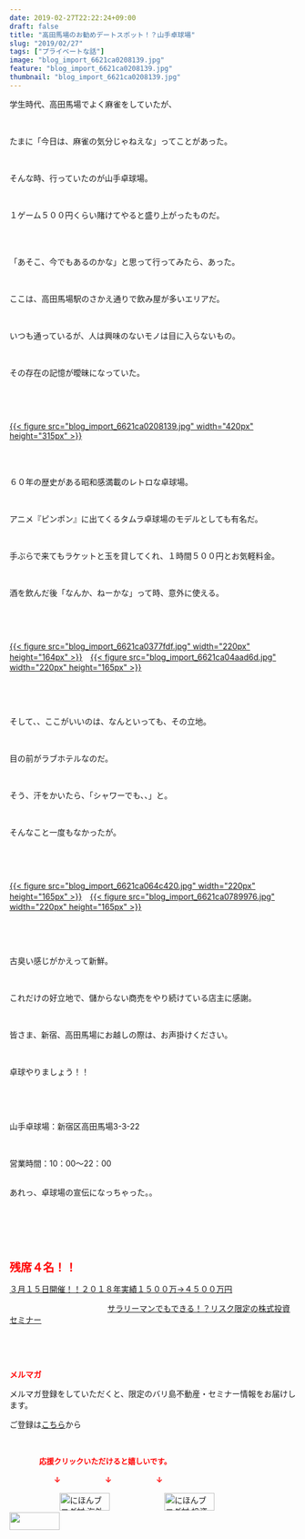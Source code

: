 ```yaml
---
date: 2019-02-27T22:22:24+09:00
draft: false
title: "高田馬場のお勧めデートスポット！？山手卓球場"
slug: "2019/02/27"
tags: ["プライベートな話"]
image: "blog_import_6621ca0208139.jpg"
feature: "blog_import_6621ca0208139.jpg"
thumbnail: "blog_import_6621ca0208139.jpg"
---
```

<p>学生時代、高田馬場でよく麻雀をしていたが、</p><p> </p><p>たまに「今日は、麻雀の気分じゃねえな」ってことがあった。</p><p> </p><p>そんな時、行っていたのが山手卓球場。</p><p> </p><p>１ゲーム５００円くらい賭けてやると盛り上がったものだ。</p><p> </p><p><br/>「あそこ、今でもあるのかな」と思って行ってみたら、あった。</p><p> </p><p>ここは、高田馬場駅のさかえ通りで飲み屋が多いエリアだ。</p><p> </p><p>いつも通っているが、人は興味のないモノは目に入らないもの。</p><p> </p><p>その存在の記憶が曖昧になっていた。</p><p> </p><p> </p><p><a href="blog_import_6621ca0208139.jpg">{{< figure src="blog_import_6621ca0208139.jpg" width="420px" height="315px" >}}</a></p><p> </p><p><br/>６０年の歴史がある昭和感満載のレトロな卓球場。</p><p> </p><p>アニメ『ピンポン』に出てくるタムラ卓球場のモデルとしても有名だ。</p><p> </p><p>手ぶらで来てもラケットと玉を貸してくれ、１時間５００円とお気軽料金。</p><p> </p><p>酒を飲んだ後「なんか、ねーかな」って時、意外に使える。</p><p> </p><p> </p><p><a href="blog_import_6621ca0377fdf.jpg">{{< figure src="blog_import_6621ca0377fdf.jpg" width="220px" height="164px" >}}</a>　<a href="blog_import_6621ca04aad6d.jpg">{{< figure src="blog_import_6621ca04aad6d.jpg" width="220px" height="165px" >}}</a></p><p> </p><p> </p><p>そして、、ここがいいのは、なんといっても、その立地。</p><p> </p><p>目の前がラブホテルなのだ。</p><p> </p><p>そう、汗をかいたら、「シャワーでも、、」と。</p><p> </p><p>そんなこと一度もなかったが。</p><p> </p><p> </p><p><a href="blog_import_6621ca064c420.jpg">{{< figure src="blog_import_6621ca064c420.jpg" width="220px" height="165px" >}}</a>　<a href="blog_import_6621ca0789976.jpg">{{< figure src="blog_import_6621ca0789976.jpg" width="220px" height="165px" >}}</a></p><p> </p><p> </p><p>古臭い感じがかえって新鮮。</p><p> </p><p>これだけの好立地で、儲からない商売をやり続けている店主に感謝。</p><p> </p><p>皆さま、新宿、高田馬場にお越しの際は、お声掛けください。</p><p> </p><p>卓球やりましょう！！</p><p> </p><p> </p><p>山手卓球場：新宿区高田馬場3-3-22</p><p> </p><p>営業時間：10：00～22：00</p><p><br/>あれっ、卓球場の宣伝になっちゃった。。</p><p> </p><p> </p><p> </p><p><span style="font-size: 1.4em;"><span style="font-weight: bold;"><span style="color: rgb(255, 0, 0);">残席４名！！</span></span></span></p><p><a href="entry-12439962299.html" target="_blank">３月１５日開催！！</a><a href="entry-12439962299.html" target="_blank">２０１８年実績１５００万→４５００万円</a>           </p><p>　　　　　　　　　　　　 <a href="entry-12439962299.html" target="_blank">サラリーマンでもできる！？リスク限定の株式投資セミナー</a></p><p> </p><p> </p><p><span style="font-weight: bold;"><span style="color: rgb(255, 0, 0);">メルマガ</span></span></p><p>メルマガ登録をしていただくと、限定のバリ島不動産・セミナー情報をお届けします。</p><p>ご登録は<a href="f9eeVI" target="_blank">こちら</a>から</p><p style="text-align: center;"> </p><p><font color="#ff0000" size="2"><strong>　　　　応援クリックいただけると嬉しいです。</strong></font></p><p><font color="#ff0000" size="2"><strong>　　　　　　↓　　　　　　↓　　　　　　↓</strong></font></p><p><a href="ranking.html?p_cid=01260127" id="&amp;blogmura_banner"><img alt="にほんブログ村 海外生活ブログ バリ島情報へ" border="0" height="31" src="data:image/svg+xml;charset=utf-8,%3Csvg%20xmlns%3D%22http%3A%2F%2Fwww.w3.org%2F2000%2Fsvg%22%20title%3D%22Placeholder%20for%20Images%22%20role%3D%22presentation%22%20viewBox%3D%220%200%2088%2031%22%20%2F%3E" width="88" data-src="//overseas.blogmura.com/bali/img/bali88_31.gif" style="aspect-ratio: auto 88 / 31;"/><noscript><img alt="にほんブログ村 海外生活ブログ バリ島情報へ" border="0" height="31" src="//overseas.blogmura.com/bali/img/bali88_31.gif" width="88"></noscript></a>  <a href="ranking.html?p_cid=01260127" id="&amp;blogmura_banner"><img alt="にほんブログ村 投資ブログ 不動産投資へ" border="0" height="31" src="data:image/svg+xml;charset=utf-8,%3Csvg%20xmlns%3D%22http%3A%2F%2Fwww.w3.org%2F2000%2Fsvg%22%20title%3D%22Placeholder%20for%20Images%22%20role%3D%22presentation%22%20viewBox%3D%220%200%2088%2031%22%20%2F%3E" width="88" data-src="//investment.blogmura.com/hudousantoushi/img/hudousantoushi88_31.gif" style="aspect-ratio: auto 88 / 31;"/><noscript><img alt="にほんブログ村 投資ブログ 不動産投資へ" border="0" height="31" src="//investment.blogmura.com/hudousantoushi/img/hudousantoushi88_31.gif" width="88"></noscript></a> <a href="link.php?1804582" title="人気ブログランキングへ"><img border="0" height="31" src="data:image/svg+xml;charset=utf-8,%3Csvg%20xmlns%3D%22http%3A%2F%2Fwww.w3.org%2F2000%2Fsvg%22%20title%3D%22Placeholder%20for%20Images%22%20role%3D%22presentation%22%20viewBox%3D%220%200%2088%2031%22%20%2F%3E" width="88" data-src="https://blog.with2.net/img/banner/banner_22.gif" style="aspect-ratio: auto 88 / 31;"/><noscript><img border="0" height="31" src="https://blog.with2.net/img/banner/banner_22.gif" width="88"></noscript></a></p><p> </p>

